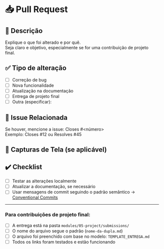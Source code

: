 # 📥 Pull Request

## 📌 Descrição
Explique o que foi alterado e por quê.  
Seja claro e objetivo, especialmente se for uma contribuição de projeto final.

## ✅ Tipo de alteração
- [ ] Correção de bug
- [ ] Nova funcionalidade
- [ ] Atualização na documentação
- [ ] Entrega de projeto final
- [ ] Outra (especificar):

## 🔗 Issue Relacionada
Se houver, mencione a issue: Closes #<número>  
Exemplo: Closes #12 ou Resolves #45

## 📸 Capturas de Tela (se aplicável)

## ✔️ Checklist
- [ ] Testar as alterações localmente
- [ ] Atualizar a documentação, se necessário
- [ ] Usar mensagens de commit seguindo o padrão semântico → [Conventional Commits](https://www.conventionalcommits.org/pt-br/v1.0.0/)

---

### Para contribuições de projeto final:

- [ ] A entrega está na pasta `modules/05-project/submissions/`
- [ ] O nome do arquivo segue o padrão (`nome-da-dupla.md`)
- [ ] O arquivo foi preenchido com base no modelo: `TEMPLATE_ENTREGA.md`
- [ ] Todos os links foram testados e estão funcionando
